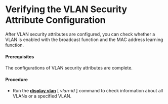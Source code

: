 Verifying the VLAN Security Attribute Configuration
===================================================

After VLAN security attributes are configured, you can check whether a VLAN is enabled with the broadcast function and the MAC address learning function.

#### Prerequisites

The configurations of VLAN security attributes are complete.


#### Procedure

* Run the [**display vlan**](cmdqueryname=display+vlan) [ *vlan-id* ] command to check information about all VLANs or a specified VLAN.